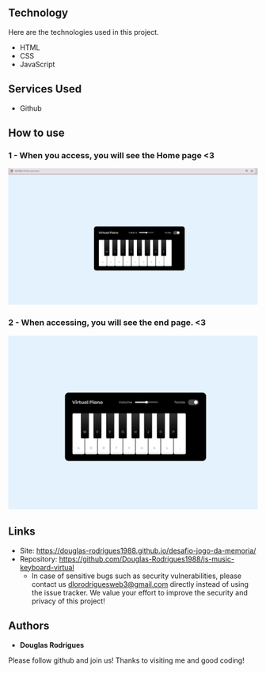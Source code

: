 ## Technology 

Here are the technologies used in this project.

* HTML
* CSS
* JavaScript

## Services Used

* Github

## How to use

### 1 - When you access, you will see the Home page <3

![Homepage image](https://github.com/Douglas-Rodrigues1988/js-music-keyboard-virtual/blob/main/src/img/inicio.png)

### 2 - When accessing, you will see the end page. <3

![Posts](https://github.com/Douglas-Rodrigues1988/js-music-keyboard-virtual/blob/main/src/img/fim.png)

## Links
  - Site: https://douglas-rodrigues1988.github.io/desafio-jogo-da-memoria/
  - Repository: https://github.com/Douglas-Rodrigues1988/js-music-keyboard-virtual
    - In case of sensitive bugs such as security vulnerabilities, please contact us
      dlorodriguesweb3@gmail.com directly instead of using the issue tracker. We value your effort
      to improve the security and privacy of this project!


  ## Authors

  * **Douglas Rodrigues** 

  Please follow github and join us!
  Thanks to visiting me and good coding!

